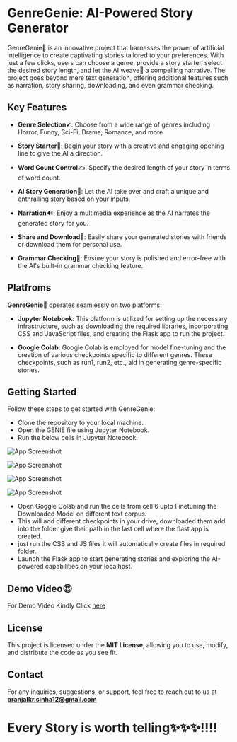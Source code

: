 
# GenreGenie: AI-Powered Story Generator

GenreGenie🧞 is an innovative project that harnesses the power of artificial intelligence to create captivating stories tailored to your preferences. With just a few clicks, users can choose a genre, provide a story starter, select the desired story length, and let the AI weave🧶 a compelling narrative. The project goes beyond mere text generation, offering additional features such as narration, story sharing, downloading, and even grammar checking.


## Key Features
* **Genre Selection**✔: Choose from a wide range of genres including Horror, Funny, Sci-Fi, Drama, Romance, and more.

* **Story Starter**📖: Begin your story with a creative and engaging opening line to give the AI a direction.

* **Word Count Control**✍: Specify the desired length of your story in terms of word count.

* **AI Story Generation**🤖: Let the AI take over and craft a unique and enthralling story based on your inputs.

* **Narration**🔊: Enjoy a multimedia experience as the AI narrates the generated story for you.

* **Share and Download**🔗: Easily share your generated stories with friends or download them for personal use.

* **Grammar Checking**📝: Ensure your story is polished and error-free with the AI's built-in grammar checking feature.
## Platfroms
**GenreGenie**🧞 operates seamlessly on two platforms:

* **Jupyter Notebook**: This platform is utilized for setting up the necessary infrastructure, such as downloading the required libraries, incorporating CSS and JavaScript files, and creating the Flask app to run the project.

* **Google Colab**: Google Colab is employed for model fine-tuning and the creation of various checkpoints specific to different genres. These checkpoints, such as run1, run2, etc., aid in generating genre-specific stories.
## Getting Started
Follow these steps to get started with GenreGenie:

* Clone the repository to your local machine.
* Open the GENIE file using Jupyter Notebook.
* Run the below cells in Jupyter Notebook.
  
![App Screenshot](https://i.ibb.co/sJXjdvz/image.png)

![App Screenshot](https://i.ibb.co/F6d2Scf/image.png)

![App Screenshot](https://i.ibb.co/DRgQrg7/image.png)

![App Screenshot](https://i.ibb.co/XjVPDy1/image.png)

* Open Goggle Colab and run the cells from cell 6 upto Finetuning the Downloaded Model on different text corpus.
* This will add different checkpoints in your drive, downloaded them add into the folder give their path in the last cell where the flast app is created.
* just run the CSS and JS files it will automatically create files in required folder.
* Launch the Flask app to start generating stories and exploring the AI-powered capabilities on your localhost.
## Demo Video😍
For Demo Video Kindly Click [here](https://drive.google.com/file/d/1dBCYxBKTmAGusuimPUU3H3zSuwfqUIkA/view?usp=sharing)
## License
This project is licensed under the **MIT License**, allowing you to use, modify, and distribute the code as you see fit.
## Contact
For any inquiries, suggestions, or support, feel free to reach out to us at **pranjalkr.sinha12@gmail.com**
# Every Story is worth telling✨✨✨!!!!
